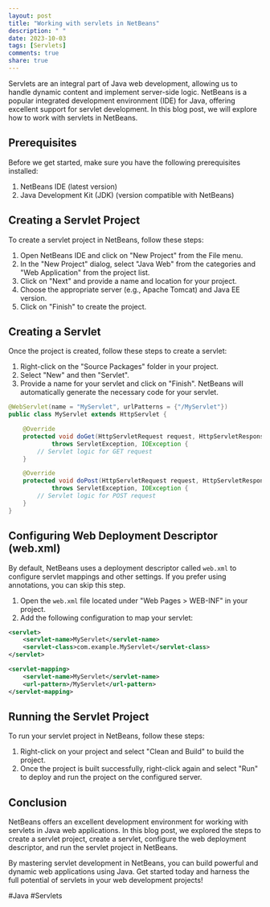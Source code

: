 ```yaml
---
layout: post
title: "Working with servlets in NetBeans"
description: " "
date: 2023-10-03
tags: [Servlets]
comments: true
share: true
---
```


Servlets are an integral part of Java web development, allowing us to handle dynamic content and implement server-side logic. NetBeans is a popular integrated development environment (IDE) for Java, offering excellent support for servlet development. In this blog post, we will explore how to work with servlets in NetBeans.

## Prerequisites

Before we get started, make sure you have the following prerequisites installed:

1. NetBeans IDE (latest version)
2. Java Development Kit (JDK) (version compatible with NetBeans)

## Creating a Servlet Project

To create a servlet project in NetBeans, follow these steps:

1. Open NetBeans IDE and click on "New Project" from the File menu.
2. In the "New Project" dialog, select "Java Web" from the categories and "Web Application" from the project list.
3. Click on "Next" and provide a name and location for your project.
4. Choose the appropriate server (e.g., Apache Tomcat) and Java EE version.
5. Click on "Finish" to create the project.

## Creating a Servlet

Once the project is created, follow these steps to create a servlet:

1. Right-click on the "Source Packages" folder in your project.
2. Select "New" and then "Servlet".
3. Provide a name for your servlet and click on "Finish". NetBeans will automatically generate the necessary code for your servlet.

```java
@WebServlet(name = "MyServlet", urlPatterns = {"/MyServlet"})
public class MyServlet extends HttpServlet {

    @Override
    protected void doGet(HttpServletRequest request, HttpServletResponse response)
            throws ServletException, IOException {
        // Servlet logic for GET request
    }

    @Override
    protected void doPost(HttpServletRequest request, HttpServletResponse response)
            throws ServletException, IOException {
        // Servlet logic for POST request
    }
}
```

## Configuring Web Deployment Descriptor (web.xml)

By default, NetBeans uses a deployment descriptor called `web.xml` to configure servlet mappings and other settings. If you prefer using annotations, you can skip this step.

1. Open the `web.xml` file located under "Web Pages > WEB-INF" in your project.
2. Add the following configuration to map your servlet:

```xml
<servlet>
    <servlet-name>MyServlet</servlet-name>
    <servlet-class>com.example.MyServlet</servlet-class>
</servlet>

<servlet-mapping>
    <servlet-name>MyServlet</servlet-name>
    <url-pattern>/MyServlet</url-pattern>
</servlet-mapping>
```

## Running the Servlet Project

To run your servlet project in NetBeans, follow these steps:

1. Right-click on your project and select "Clean and Build" to build the project.
2. Once the project is built successfully, right-click again and select "Run" to deploy and run the project on the configured server.

## Conclusion

NetBeans offers an excellent development environment for working with servlets in Java web applications. In this blog post, we explored the steps to create a servlet project, create a servlet, configure the web deployment descriptor, and run the servlet project in NetBeans.

By mastering servlet development in NetBeans, you can build powerful and dynamic web applications using Java. Get started today and harness the full potential of servlets in your web development projects!

#Java #Servlets
